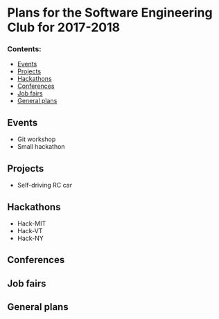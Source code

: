 # Plans for the Software Engineering Club for 2017-2018
### Contents:
* [Events](https://github.com/PlattsSEC/club-plans-2017-2018/blob/master/README.md#events)
* [Projects](https://github.com/PlattsSEC/club-plans-2017-2018/blob/master/README.md#projects)
* [Hackathons](https://github.com/PlattsSEC/club-plans-2017-2018/tree/master#hackathons)
* [Conferences](https://github.com/PlattsSEC/club-plans-2017-2018/tree/master#conferences)
* [Job fairs](https://github.com/PlattsSEC/club-plans-2017-2018/tree/master#job-fairs)
* [General plans](https://github.com/PlattsSEC/club-plans-2017-2018/tree/master#general-plans)

## Events
* Git workshop
* Small hackathon

## Projects
* Self-driving RC car

## Hackathons
* Hack-MIT
* Hack-VT
* Hack-NY

## Conferences

## Job fairs

## General plans
